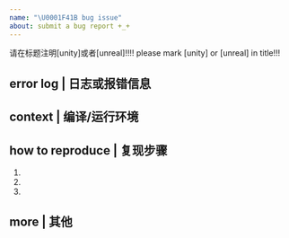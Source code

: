 ```yaml
---
name: "\U0001F41B bug issue"
about: submit a bug report +_+
---
```


请在标题注明[unity]或者[unreal]!!!!
please mark [unity] or [unreal] in title!!!

## error log | 日志或报错信息

## context | 编译/运行环境

## how to reproduce | 复现步骤
1.
2.
3.

## more | 其他
